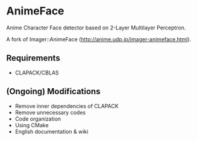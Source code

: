 AnimeFace
=========

Anime Character Face detector based on 2-Layer Multilayer Perceptron.

A fork of Imager::AnimeFace (http://anime.udp.jp/imager-animeface.html).


Requirements
--------
- CLAPACK/CBLAS


(Ongoing) Modifications
--------

- Remove inner dependencies of CLAPACK
- Remove unnecessary codes
- Code organization
- Using CMake
- English documentation & wiki
